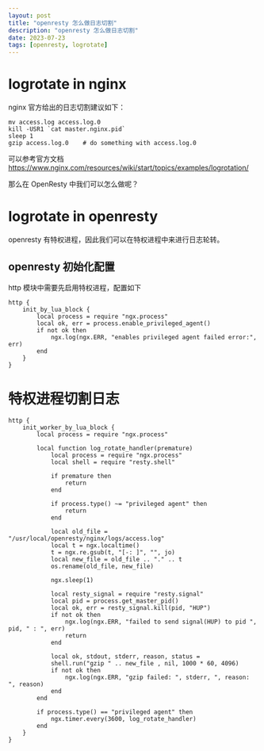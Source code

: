 ```yaml
---
layout: post
title: "openresty 怎么做日志切割"
description: "openresty 怎么做日志切割"
date: 2023-07-23
tags: [openresty, logrotate]
---
```


# logrotate in nginx

nginx 官方给出的日志切割建议如下： 

```shell
mv access.log access.log.0
kill -USR1 `cat master.nginx.pid`
sleep 1
gzip access.log.0    # do something with access.log.0
```

可以参考官方文档 https://www.nginx.com/resources/wiki/start/topics/examples/logrotation/

那么在 OpenResty 中我们可以怎么做呢？

# logrotate in openresty

openresty 有特权进程，因此我们可以在特权进程中来进行日志轮转。

## openresty 初始化配置

http 模块中需要先启用特权进程，配置如下

```config
http {
    init_by_lua_block {
        local process = require "ngx.process"
        local ok, err = process.enable_privileged_agent()
        if not ok then
            ngx.log(ngx.ERR, "enables privileged agent failed error:", err)
        end
    }
}
```

# 特权进程切割日志

```config
http {
    init_worker_by_lua_block {
        local process = require "ngx.process"

        local function log_rotate_handler(premature)
            local process = require "ngx.process"
            local shell = require "resty.shell"

            if premature then
                return
            end

            if process.type() ~= "privileged agent" then
                return
            end

            local old_file = "/usr/local/openresty/nginx/logs/access.log"
            local t = ngx.localtime()
            t = ngx.re.gsub(t, "[-: ]", "", jo)
            local new_file = old_file .. "." .. t
            os.rename(old_file, new_file)

            ngx.sleep(1)
    
            local resty_signal = require "resty.signal"
            local pid = process.get_master_pid()
            local ok, err = resty_signal.kill(pid, "HUP")
            if not ok then
                ngx.log(ngx.ERR, "failed to send signal(HUP) to pid ", pid, " : ", err)
                return
            end

            local ok, stdout, stderr, reason, status =
            shell.run("gzip " .. new_file , nil, 1000 * 60, 4096)
            if not ok then
                ngx.log(ngx.ERR, "gzip failed: ", stderr, ", reason: ", reason)
            end
        end

        if process.type() == "privileged agent" then
            ngx.timer.every(3600, log_rotate_handler)
        end
    }
}
```
